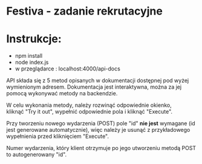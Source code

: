 # Festiva - zadanie rekrutacyjne

# Instrukcje:

- npm install
- node index.js
- w przeglądarce : localhost:4000/api-docs


API składa się z 5 metod opisanych w dokumentacji dostępnej pod wyżej wymienionym adresem. Dokumentacja jest interaktywna, można za jej pomocą wykonywać metody na backendzie. 

W celu wykonania metody, należy rozwinąć odpowiednie okienko, kliknąć "Try it out", wypełnić odpowiednie pola i kliknąć "Execute".

Przy tworzeniu nowego wydarzenia (POST) pole "id" __nie jest__ wymagane (id jest generowane automatycznie), więc należy je usunąć z przykładowego wypełnienia przed kliknięciem "Execute". 

Numer wydarzenia, który klient otrzymuje po jego utworzeniu metodą POST to autogenerowany "id".